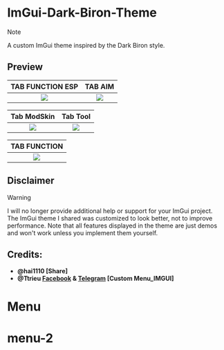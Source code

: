 # ImGui-Dark-Biron-Theme 
> [!NOTE]  
> A custom ImGui theme inspired by the Dark Biron style.

## Preview

|                                            TAB FUNCTION ESP                                 |                                            TAB AIM                                                  |
| :-----------------------------------------------------------------------------------------: | :-------------------------------------------------------------------------------------------------: |
| ![](https://raw.githubusercontent.com/thanhdo1110/ImGui-Dark-Biron-Theme/refs/heads/main/img/IMG_6793.PNG) | ![](https://raw.githubusercontent.com/thanhdo1110/ImGui-Dark-Biron-Theme/refs/heads/main/img/IMG_6794.PNG) |

|                                            Tab ModSkin                                       |                                           Tab Tool                                            |
| :------------------------------------------------------------------------------------------: | :-------------------------------------------------------------------------------------------: |
| ![](https://raw.githubusercontent.com/thanhdo1110/ImGui-Dark-Biron-Theme/refs/heads/main/img/IMG_6795.PNG)         | ![](https://raw.githubusercontent.com/thanhdo1110/ImGui-Dark-Biron-Theme/refs/heads/main/img/IMG_6796.PNG)  |

|                                            TAB FUNCTION                                      |           
| :------------------------------------------------------------------------------------------: | 
| ![](https://raw.githubusercontent.com/thanhdo1110/ImGui-Dark-Biron-Theme/refs/heads/main/img/IMG_6797.PNG) | 

## Disclaimer
> [!WARNING]  
> I will no longer provide additional help or support for your ImGui project. The ImGui theme I shared was customized to look better, not to improve performance. Note that all features displayed in the theme are just demos and won't work unless you implement them yourself.

## Credits:
- **@hai1110 [Share]**
- **@Ttrieu [Facebook](https://www.facebook.com/profile.php?id=100037323311935) & [Telegram](https://t.me/Ttrieu210) [Custom Menu_IMGUI]**
# Menu
# menu-2
